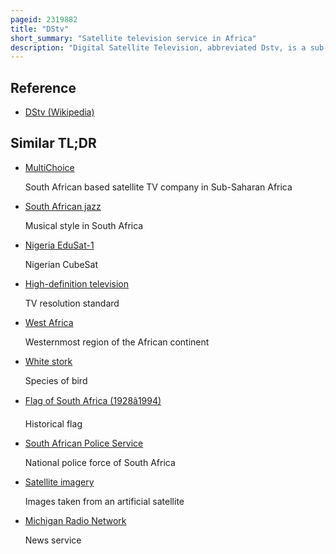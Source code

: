```yaml
---
pageid: 2319882
title: "DStv"
short_summary: "Satellite television service in Africa"
description: "Digital Satellite Television, abbreviated Dstv, is a sub-saharan african direct Broadcast Satellite Service owned by Multichoice and based and with Headquarters in Randburg, South Africa. Dstv provides Audio, Radio and Television Channels and Services to Subscribers across 50 Countries, mostly in South Africa, Nigeria and Zimbabwe."
---
```


## Reference

- [DStv (Wikipedia)](https://en.wikipedia.org/?curid=2319882)

## Similar TL;DR

- [MultiChoice](/tldr/en/multichoice)

  South African based satellite TV company in Sub-Saharan Africa

- [South African jazz](/tldr/en/south-african-jazz)

  Musical style in South Africa

- [Nigeria EduSat-1](/tldr/en/nigeria-edusat-1)

  Nigerian CubeSat

- [High-definition television](/tldr/en/high-definition-television)

  TV resolution standard

- [West Africa](/tldr/en/west-africa)

  Westernmost region of the African continent

- [White stork](/tldr/en/white-stork)

  Species of bird

- [Flag of South Africa (1928â1994)](/tldr/en/flag-of-south-africa-19281994)

  Historical flag

- [South African Police Service](/tldr/en/south-african-police-service)

  National police force of South Africa

- [Satellite imagery](/tldr/en/satellite-imagery)

  Images taken from an artificial satellite

- [Michigan Radio Network](/tldr/en/michigan-radio-network)

  News service
